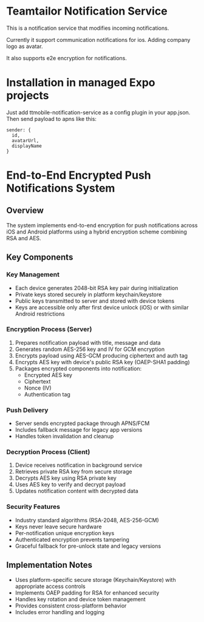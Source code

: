 # Teamtailor Notification Service

This is a notification service that modifies incoming notifications.

Currently it support communication notifications for ios. Adding company logo as avatar.

It also supports e2e encryption for notifications.

# Installation in managed Expo projects

Just add ttmobile-notification-service as a config plugin in your app.json. Then send payload to apns like this:

```
sender: {
  id,
  avatarUrl,
  displayName
}
```

# End-to-End Encrypted Push Notifications System

## Overview
The system implements end-to-end encryption for push notifications across iOS and Android platforms using a hybrid encryption scheme combining RSA and AES.

## Key Components

### Key Management
- Each device generates 2048-bit RSA key pair during initialization
- Private keys stored securely in platform keychain/keystore
- Public keys transmitted to server and stored with device tokens
- Keys are accessible only after first device unlock (iOS) or with similar Android restrictions

### Encryption Process (Server)
1. Prepares notification payload with title, message and data 
2. Generates random AES-256 key and IV for GCM encryption
3. Encrypts payload using AES-GCM producing ciphertext and auth tag
4. Encrypts AES key with device's public RSA key (OAEP-SHA1 padding)
5. Packages encrypted components into notification:
   - Encrypted AES key
   - Ciphertext
   - Nonce (IV)
   - Authentication tag

### Push Delivery
- Server sends encrypted package through APNS/FCM
- Includes fallback message for legacy app versions
- Handles token invalidation and cleanup

### Decryption Process (Client)
1. Device receives notification in background service
2. Retrieves private RSA key from secure storage
3. Decrypts AES key using RSA private key
4. Uses AES key to verify and decrypt payload  
5. Updates notification content with decrypted data

### Security Features
- Industry standard algorithms (RSA-2048, AES-256-GCM)
- Keys never leave secure hardware
- Per-notification unique encryption keys
- Authenticated encryption prevents tampering
- Graceful fallback for pre-unlock state and legacy versions

## Implementation Notes
- Uses platform-specific secure storage (Keychain/Keystore) with appropriate access controls
- Implements OAEP padding for RSA for enhanced security
- Handles key rotation and device token management
- Provides consistent cross-platform behavior
- Includes error handling and logging